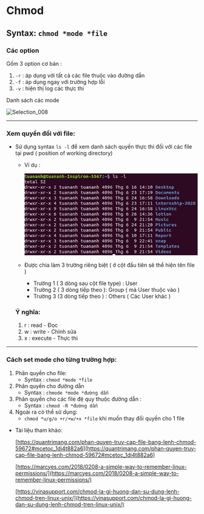 # Chmod

## Syntax: `chmod *mode *file`

### Các option

Gồm 3 option cơ bản :

1. `-r` : áp dụng với tất cả các file thuộc vào đường dẫn
2. `-f` : áp dụng ngay với trường hợp lỗi
3. `-v` : hiện thị log các thực thi

Danh sách các mode 

![Selection_008](https://user-images.githubusercontent.com/66721505/85837385-21fd2c80-b7c2-11ea-94c2-1f5c7728c6bc.png)


---

### Xem quyền đối với file:

- Sử dụng syntax `ls -l` để xem danh sách quyền thực thi đối với các file tại pwd ( position of working directory)
    - Ví dụ :

        ![Chmod%203fffc218ef73442098f9232e6d438077/Selection_006.png](Chmod/Selection_006.png)

    - Được chia làm 3 trường riêng biệt ( ở cột đầu tiên sẽ thể hiện tên file )
        - Trường 1 ( 3 dòng sau cột file type) : User
        - Trường 2 ( 3 dòng tiếp theo ): Group ( mà User thuộc vào )
        - Trường 3 (3 dòng tiếp theo ) : Others ( Các User khác )

    ### Ý nghĩa:

    1. r : read - Đọc
    2. w : write - Chỉnh sửa
    3. x : execute - Thực thi 

---

### Cách set mode cho từng trường hợp:

1. Phân quyền cho file: 
    - Syntax : `chmod *mode *file`
2. Phân quyền cho đường dẫn
    - Syntax : `chmode *mode *đường dẫn`
3. Phân quyền cho các file đệ quy thuộc đường dẫn :
    - Syntax : `chmod -R *đường dẫn`
4. Ngoài ra có thể sử dụng:
    - `chmod *u/g/o +r/+w/+x *file` khi muốn thay đổi quyền cho 1 file
- Tài liệu tham khảo:

    [https://quantrimang.com/phan-quyen-truy-cap-file-bang-lenh-chmod-59672#mcetoc_1di4t882a6](https://quantrimang.com/phan-quyen-truy-cap-file-bang-lenh-chmod-59672#mcetoc_1di4t882a6)

    [https://marcyes.com/2018/0208-a-simple-way-to-remember-linux-permissions/](https://marcyes.com/2018/0208-a-simple-way-to-remember-linux-permissions/)

    [https://vinasupport.com/chmod-la-gi-huong-dan-su-dung-lenh-chmod-tren-linux-unix/](https://vinasupport.com/chmod-la-gi-huong-dan-su-dung-lenh-chmod-tren-linux-unix/)
